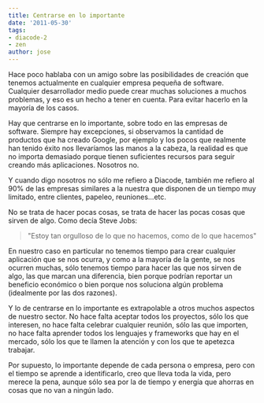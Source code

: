```yaml
---
title: Centrarse en lo importante
date: '2011-05-30'
tags:
- diacode-2
- zen
author: jose
---
```


Hace poco hablaba con un amigo sobre las posibilidades de creación que tenemos actualmente en cualquier empresa pequeña de software. Cualquier desarrollador medio puede crear muchas soluciones a muchos problemas, y eso es un hecho a tener en cuenta. Para evitar hacerlo en la mayoría de los casos.


Hay que centrarse en lo importante, sobre todo en las empresas de software. Siempre hay excepciones, si observamos la cantidad de productos que ha creado Google, por ejemplo y los pocos que realmente han tenido éxito nos llevaríamos las manos a la cabeza, la realidad es que no importa demasiado porque tienen suficientes recursos para seguir creando más aplicaciones. Nosotros no.


Y cuando digo nosotros no sólo me refiero a Diacode, también me refiero al 90% de las empresas similares a la nuestra que disponen de un tiempo muy limitado, entre clientes, papeleo, reuniones...etc.


No se trata de hacer pocas cosas, se trata de hacer las pocas cosas que sirven de algo. Como decía Steve Jobs:


>"Estoy tan orgulloso de lo que no hacemos, como de lo que hacemos"



En nuestro caso en particular no tenemos tiempo para crear cualquier aplicación que se nos ocurra, y como a la mayoría de la gente, se nos ocurren muchas, sólo tenemos tiempo para hacer las que nos sirven de algo, las que marcan una diferencia, bien porque podrían reportar un beneficio económico o bien porque nos soluciona algún problema (idealmente por las dos razones).


Y lo de centrarse en lo importante es extrapolable a otros muchos aspectos de nuestro sector. No hace falta aceptar todos los proyectos, sólo los que interesen, no hace falta celebrar cualquier reunión, sólo las que importen, no hace falta aprender todos los lenguajes y frameworks que hay en el mercado, sólo los que te llamen la atención y con los que te apetezca trabajar.


Por supuesto, lo importante depende de cada persona o empresa, pero con el tiempo se aprende a identificarlo, creo que lleva toda la vida, pero merece la pena, aunque sólo sea por la de tiempo y energía que ahorras en cosas que no van a ningún lado.

